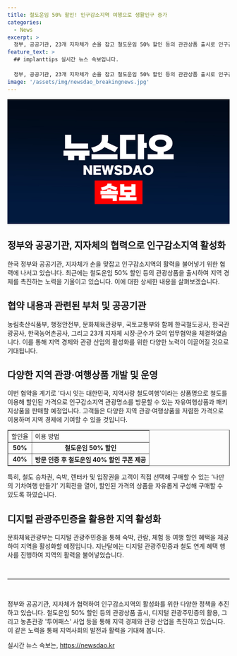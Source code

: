 ```yaml
---
title: 철도운임 50% 할인! 인구감소지역 여행으로 생활인구 증가
categories:
  - News
excerpt: >
  정부, 공공기관, 23개 지자체가 손을 잡고 철도운임 50% 할인 등의 관관상품 출시로 인구감소지역의 활력과 지역경제 발전을 촉진한다. 지역사랑 철도여행으로 관광객 유치를 총력하는 이들은 또한 디지털 관광주민증을 통한 여행 혜택을 지원하며, 농촌관광 투어패스 사업을 추진한다. 이로써 지자체와의 협력으로 지역 관광 및 여행상품을 활성화해 나가고, 이에 기대감이 상승하고 있다. 정부와 지자체의 연합으로 혁신적인 관광 활성화 정책이 추진되며 지역사회의 활력이 상승할 것으로 전망된다.
feature_text: >
  ## implanttips 실시간 뉴스 속보입니다.

  정부, 공공기관, 23개 지자체가 손을 잡고 철도운임 50% 할인 등의 관관상품 출시로 인구감소지역의 활력과 지역경제 발전을 촉진한다. 지역사랑 철도여행으로 관광객 유치를 총력하는 이들은 또한 디지털 관광주민증을 통한 여행 혜택을 지원하며, 농촌관광 투어패스 사업을 추진한다. 이로써 지자체와의 협력으로 지역 관광 및 여행상품을 활성화해 나가고, 이에 기대감이 상승하고 있다. 정부와 지자체의 연합으로 혁신적인 관광 활성화 정책이 추진되며 지역사회의 활력이 상승할 것으로 전망된다.
image: '/assets/img/newsdao_breakingnews.jpg'
---
```


<p><img src="/assets/img/newsdao_breakingnews.jpg" alt="implanttips 속보" /></p>

<h2 data-ke-size="size26">정부와 공공기관, 지자체의 협력으로 인구감소지역 활성화</h2>

<p data-ke-size="size16">한국 정부와 공공기관, 지자체가 손을 맞잡고 인구감소지역의 활력을 불어넣기 위한 협력에 나서고 있습니다. 최근에는 철도운임 50% 할인 등의 관광상품을 출시하여 지역 경제를 촉진하는 노력을 기울이고 있습니다. 이에 대한 상세한 내용을 살펴보겠습니다.</p>

<h2 data-ke-size="size26">협약 내용과 관련된 부처 및 공공기관</h2>

<p data-ke-size="size16">농림축산식품부, 행정안전부, 문화체육관광부, 국토교통부와 함께 한국철도공사, 한국관광공사, 한국농어촌공사, 그리고 23개 지자체 시장·군수가 모여 업무협약을 체결하였습니다. 이를 통해 지역 경제와 관광 산업의 활성화를 위한 다양한 노력이 이끌어질 것으로 기대됩니다.</p>

<h2 data-ke-size="size26">다양한 지역 관광·여행상품 개발 및 운영</h2>

<p data-ke-size="size16">이번 협약을 계기로 '다시 잇는 대한민국, 지역사랑 철도여행'이라는 상품명으로 철도를 이용해 할인된 가격으로 인구감소지역 관광명소를 방문할 수 있는 자유여행상품과 패키지상품을 판매할 예정입니다. 고객들은 다양한 지역 관광·여행상품을 저렴한 가격으로 이용하며 지역 경제에 기여할 수 있을 것입니다.</p>

<table style="width: 100%;" border="1">
<tbody>
<tr>
<td>할인율</td>
<td>이용 방법</td>
</tr>
<tr>
<td style="text-align: center; height: 17px;"><b>50%</b></td>
<td style="text-align: center; height: 17px;"><b>철도운임 50% 할인</b></td>
</tr>
<tr>
<td style="text-align: center; height: 17px;"><b>40%</b></td>
<td style="text-align: center; height: 17px;"><b>방문 인증 후 철도운임 40% 할인 쿠폰 제공</b></td>
</tr>
</tbody>
</table>

<p data-ke-size="size16">특히, 철도 승차권, 숙박, 렌터카 및 입장권을 고객이 직접 선택해 구매할 수 있는 ‘나만의 기차여행 만들기’ 기획전을 열어, 할인된 가격의 상품을 자유롭게 구성해 구매할 수 있도록 하였습니다.</p>

<h2 data-ke-size="size26">디지털 관광주민증을 활용한 지역 활성화</h2>

<p data-ke-size="size16">문화체육관광부는 디지털 관광주민증을 통해 숙박, 관람, 체험 등 여행 할인 혜택을 제공하여 지역을 활성화할 예정입니다. 지난달에는 디지털 관광주민증과 철도 연계 혜택 행사를 진행하여 지역의 활력을 불어넣었습니다.</p>

<p data-ke-size="size16">&nbsp;</p>

<hr>

<p data-ke-size="size16">&nbsp;</p>

<p data-ke-size="size16">정부와 공공기관, 지자체가 협력하여 인구감소지역의 활성화를 위한 다양한 정책을 추진하고 있습니다. 철도운임 50% 할인 등의 관광상품 출시, 디지털 관광주민증의 활용, 그리고 농촌관광 '투어패스' 사업 등을 통해 지역 경제와 관광 산업을 촉진하고 있습니다. 이 같은 노력을 통해 지역사회의 발전과 활력을 기대해 봅니다.</p>
실시간 뉴스 속보는, <a href="https://newsdao.kr" rel="dofollow">https://newsdao.kr</a>


